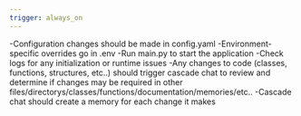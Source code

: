 ```yaml
---
trigger: always_on
---
```


-Configuration changes should be made in config.yaml
-Environment-specific overrides go in .env
-Run main.py to start the application
-Check logs for any initialization or runtime issues
-Any changes to code (classes, functions, structures, etc..) should trigger cascade chat to review and determine if changes may be required in other files/directorys/classes/functions/documentation/memories/etc..
-Cascade chat should create a memory for each change it makes
